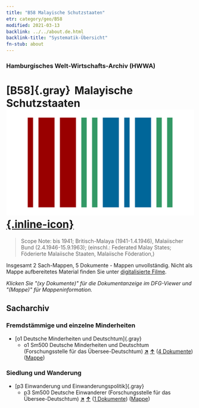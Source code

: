 ```yaml
---
title: "B58 Malayische Schutzstaaten"
etr: category/geo/B58
modified: 2021-03-13
backlink: ../../about.de.html
backlink-title: "Systematik-Übersicht"
fn-stub: about
---
```


### Hamburgisches Welt-Wirtschafts-Archiv (HWWA)
# [B58]{.gray}&#8201; Malayische Schutzstaaten&#160; [![Wikidata item](/images/Wikidata-logo.svg){.inline-icon}](http://www.wikidata.org/entity/Q1400154)


> Scope Note: bis 1941; Britisch-Malaya (1941-1.4.1946), Malaiischer Bund (2.4.1946-15.9.1963); 
 (einschl.: Federated Malay States; Föderierte Malaiische Staaten, Malaiische Föderation,)



Insgesamt 2 Sach-Mappen, 5 Dokumente - Mappen unvollständig.
Nicht als Mappe aufbereitetes Material finden Sie unter [digitalisierte Filme](/film/h1_sh).

_Klicken Sie "(xy Dokumente)" für die Dokumentanzeige im DFG-Viewer und "(Mappe)" für Mappeninformation._

## Sacharchiv




### Fremdstämmige und einzelne Minderheiten

- [o1 Deutsche Minderheiten und Deutschtum]{.gray}
  - o1 Sm500 Deutsche Minderheiten und Deutschtum (Forschungsstelle für das Übersee-Deutschtum) [**&nearr;**](../../../subject/i/145911/about.de.html "Deutsche Minderheiten und Deutschtum (Forschungsstelle für das Übersee-Deutschtum) (in der ganzen Welt)") [**&uarr;**](../../../subject/about.de.html#o1_Sm500 "Sachsystematik") (<a href="https://pm20.zbw.eu/dfgview/sh/141206,145911" title="über: Malayische Schutzstaaten : Deutsche Minderheiten und Deutschtum (Forschungsstelle für das Übersee-Deutschtum)" target="_blank">4 Dokumente</a>) ([Mappe](http://purl.org/pressemappe20/folder/sh/141206,145911))

### Siedlung und Wanderung

- [p3 Einwanderung und Einwanderungspolitik]{.gray}
  - p3 Sm500 Deutsche Einwanderer (Forschungsstelle für das Übersee-Deutschtum) [**&nearr;**](../../../subject/i/145921/about.de.html "Deutsche Einwanderer (Forschungsstelle für das Übersee-Deutschtum) (in der ganzen Welt)") [**&uarr;**](../../../subject/about.de.html#p3_Sm500 "Sachsystematik") (<a href="https://pm20.zbw.eu/dfgview/sh/141206,145921" title="über: Malayische Schutzstaaten : Deutsche Einwanderer (Forschungsstelle für das Übersee-Deutschtum)" target="_blank">1 Dokumente</a>) ([Mappe](http://purl.org/pressemappe20/folder/sh/141206,145921))


